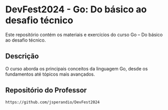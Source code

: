 # DevFest2024 - Go: Do básico ao desafio técnico
Este repositório contém os materiais e exercícios do curso Go – Do básico ao desafio técnico.

## Descrição
O curso aborda os principais conceitos da linguagem Go, desde os fundamentos até tópicos mais avançados.

## Repositório do Professor
```bash
https://github.com/jsperandio/DevFest2024 
```
